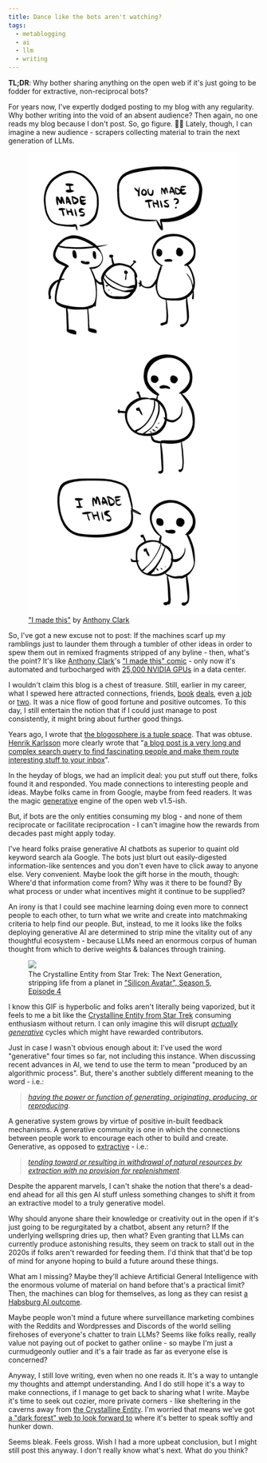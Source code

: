 ```yaml
---
title: Dance like the bots aren't watching?
tags:
  - metablogging
  - ai
  - llm
  - writing
---
```


**TL;DR**: Why bother sharing anything on the open web if it's just going to be fodder for extractive, non-reciprocal bots?

<!--more-->

For years now, I've expertly dodged posting to my blog with any regularity. Why bother writing into the void of an absent audience? Then again, no one reads my blog because I don't post. So, go figure. 🤷‍♂️ Lately, though, I can imagine a new audience - scrapers collecting material to train the next generation of LLMs.

<figure class="inset right">
  <a href="https://nedroidcomics.tumblr.com/post/41879001445/the-internet"><img src="./tumblr_7a923d7240b841bb5fff9902f4ac5b1d_106481a1_1280.png" /></a>
  <figcaption><a href="https://nedroidcomics.tumblr.com/post/41879001445/the-internet">"I made this"</a> by <a href="https://nedroid.com/about.php">Anthony Clark</a></figcaption>
</figure>

So, I've got a new excuse not to post: If the machines scarf up my ramblings just to launder them through a tumbler of other ideas in order to spew them out in remixed fragments stripped of any byline - then, what's the point? It's like [Anthony Clark](https://nedroid.com/about.php)'s ["I made this" comic](https://nedroidcomics.tumblr.com/post/41879001445/the-internet) - only now it's automated and turbocharged with [25,000 NVIDIA GPUs](https://www.reddit.com/r/aipromptprogramming/comments/11pt0fe/gpt5_is_currently_being_trained_on_25k_gpus_worth/) in a data center.

I wouldn't claim this blog is a chest of treasure. Still, earlier in my career, what I spewed here attracted connections, friends, [book](http://blog.lmorchard.com/2005/04/25/hacking-rss-and-atom-is-a-real-book/) [deals](http://blog.lmorchard.com/2006/08/09/hacking-delicious-is-out-and-about/), even [a job](http://blog.lmorchard.com/2006/06/24/go-west-young-man/) or [two](http://blog.lmorchard.com/2008/05/23/week-3-at-mozilla/). It was a nice flow of good fortune and positive outcomes. To this day, I still entertain the notion that if I could just manage to post consistently, it might bring about further good things.

Years ago, I wrote that [the blogosphere is a tuple space](https://blog.lmorchard.com/2005/01/12/the-blogosphere-as-a-tuple-space/). That was obtuse. [Henrik Karlsson](https://substack.com/@henrikkarlsson) more clearly wrote that "[a blog post is a very long and complex search query to find fascinating people and make them route interesting stuff to your inbox](https://www.henrikkarlsson.xyz/p/search-query)".

In the heyday of blogs, we had an implicit deal: you put stuff out there, folks found it and responded. You made connections to interesting people and ideas. Maybe folks came in from Google, maybe from feed readers. It was the magic [generative](https://www.merriam-webster.com/dictionary/generative) engine of the open web v1.5-ish.

But, if bots are the only entities consuming my blog - and none of them reciprocate or facilitate reciprocation - I can't imagine how the rewards from decades past might apply today.

I've heard folks praise generative AI chatbots as superior to quaint old keyword search ala Google. The bots just blurt out easily-digested information-like sentences and you don't even have to click away to anyone else. Very convenient. Maybe look the gift horse in the mouth, though: Where'd that information come from? Why was it there to be found? By what process or under what incentives might it continue to be supplied?

An irony is that I could see machine learning doing even more to connect people to each other, to turn what we write and create into matchmaking criteria to help find our people. But, instead, to me it looks like the folks deploying generative AI are determined to strip mine the vitality out of any thoughtful ecosystem - because LLMs need an enormous corpus of human thought from which to derive weights & balances through training.

<figure>
  <img src="./genai-crystal-entity-7Y5AuXR-Imgur.gif" class="fullwidth" />
  <figcaption>The Crystalline Entity from Star Trek: The Next Generation, stripping life from a planet in <a href="https://www.imdb.com/title/tt0708774/">"Silicon Avatar", Season 5, Episode 4</a></figcaption>
</figure>

I know this GIF is hyperbolic and folks aren't literally being vaporized, but it feels to me a bit like the [Crystalline Entity from Star Trek](https://www.imdb.com/title/tt0708774/) consuming enthusiasm without return. I can only imagine this will disrupt [*actually generative*](https://www.merriam-webster.com/dictionary/generative) cycles which might have rewarded contributors.

Just in case I wasn't obvious enough about it: I've used the word "generative" four times so far, not including this instance. When discussing recent advances in AI, we tend to use the term to mean "produced by an algorithmic process". But, there's another subtlely different meaning to the word - i.e.:

> [*having the power or function of generating, originating, producing, or reproducing*](https://www.merriam-webster.com/dictionary/generative).

A generative system grows by virtue of positive in-built feedback mechanisms. A generative community is one in which the connections between people work to encourage each other to build and create. Generative, as opposed to [extractive](https://www.merriam-webster.com/dictionary/extractive) - i.e.:

> [*tending toward or resulting in withdrawal of natural resources by extraction with no provision for replenishment*](https://www.merriam-webster.com/dictionary/extractive).

Despite the apparent marvels, I can't shake the notion that there's a dead-end ahead for all this gen AI stuff unless something changes to shift it from an extractive model to a truly generative model.

Why should anyone share their knowledge or creativity out in the open if it's just going to be regurgitated by a chatbot, absent any return? If the underlying wellspring dries up, then what? Even granting that LLMs can currently produce astonishing results, they seem on track to stall out in the 2020s if folks aren't rewarded for feeding them. I'd think that that'd be top of mind for anyone hoping to build a future around these things.

What am I missing? Maybe they'll achieve Artificial General Intelligence with the enormous volume of material on hand before that's a practical limit? Then, the machines can blog for themselves, as long as they can resist [a Habsburg AI outcome](https://twitter.com/jathansadowski/status/1625245803211272194?lang=en&ref=wheresyoured.at).

Maybe people won't mind a future where surveillance marketing combines with the Reddits and Wordpresses and Discords of the world selling firehoses of everyone's chatter to train LLMs? Seems like folks really, really value not paying out of pocket to gather online - so maybe I'm just a curmudgeonly outlier and it's a fair trade as far as everyone else is concerned?

Anyway, I still love writing, even when no one reads it. It's a way to untangle my thoughts and attempt understanding. And I do still hope it's a way to make connections, if I manage to get back to sharing what I write. Maybe it's time to seek out cozier, more private corners - like sheltering in the caverns away from [the Crystalline Entity](https://memory-alpha.fandom.com/wiki/Crystalline_Entity). I'm worried that means we've got [a "dark forest" web to look forward to](https://www.youtube.com/watch?v=JrcbH0ge2WE) where it's better to speak softly and hunker down.

Seems bleak. Feels gross. Wish I had a more upbeat conclusion, but I might still post this anyway. I don't really know what's next. What do you think?